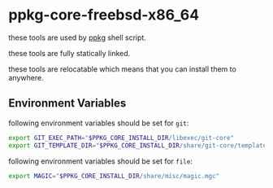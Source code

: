 # ppkg-core-freebsd-x86_64

these tools are used by [ppkg](https://github.com/leleliu008/ppkg) shell script.

these tools are fully statically linked.

these tools are relocatable which means that you can install them to anywhere.

## Environment Variables
following environment variables should be set for `git`:
```bash
export GIT_EXEC_PATH="$PPKG_CORE_INSTALL_DIR/libexec/git-core"
export GIT_TEMPLATE_DIR="$PPKG_CORE_INSTALL_DIR/share/git-core/templates"
```

following environment variables should be set for `file`:
```bash
export MAGIC="$PPKG_CORE_INSTALL_DIR/share/misc/magic.mgc"
```

